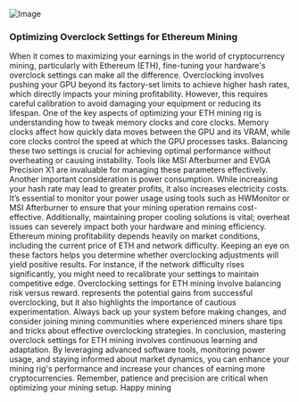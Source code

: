 
![Image](https://github.com/user-attachments/assets/d7419ec9-dc67-403f-bf28-8faea5f1f74f)
### Optimizing Overclock Settings for Ethereum Mining
When it comes to maximizing your earnings in the world of cryptocurrency mining, particularly with Ethereum (ETH), fine-tuning your hardware's overclock settings can make all the difference. Overclocking involves pushing your GPU beyond its factory-set limits to achieve higher hash rates, which directly impacts your mining profitability. However, this requires careful calibration to avoid damaging your equipment or reducing its lifespan.
One of the key aspects of optimizing your ETH mining rig is understanding how to tweak memory clocks and core clocks. Memory clocks affect how quickly data moves between the GPU and its VRAM, while core clocks control the speed at which the GPU processes tasks. Balancing these two settings is crucial for achieving optimal performance without overheating or causing instability. Tools like MSI Afterburner and EVGA Precision X1 are invaluable for managing these parameters effectively.
Another important consideration is power consumption. While increasing your hash rate may lead to greater profits, it also increases electricity costs. It’s essential to monitor your power usage using tools such as HWMonitor or MSI Afterburner to ensure that your mining operation remains cost-effective. Additionally, maintaining proper cooling solutions is vital; overheat issues can severely impact both your hardware and mining efficiency.
Ethereum mining profitability depends heavily on market conditions, including the current price of ETH and network difficulty. Keeping an eye on these factors helps you determine whether overclocking adjustments will yield positive results. For instance, if the network difficulty rises significantly, you might need to recalibrate your settings to maintain competitive edge.
Overclocking settings for ETH mining involve balancing risk versus reward. represents the potential gains from successful overclocking, but it also highlights the importance of cautious experimentation. Always back up your system before making changes, and consider joining mining communities where experienced miners share tips and tricks about effective overclocking strategies.
In conclusion, mastering overclock settings for ETH mining involves continuous learning and adaptation. By leveraging advanced software tools, monitoring power usage, and staying informed about market dynamics, you can enhance your mining rig's performance and increase your chances of earning more cryptocurrencies. Remember, patience and precision are critical when optimizing your mining setup. Happy mining
